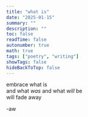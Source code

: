 ```yaml
---
title: "what is"
date: "2025-01-15"
summary: ""
description: ""
toc: false
readTime: false
autonumber: true
math: true
tags: ["poetry", "writing"]
showTags: false
hideBackToTop: false
---
```


embrace what is  
and what *was* and what *will* be  
will fade away  
    
  
-aw